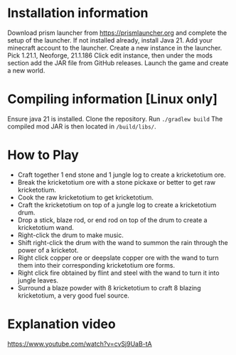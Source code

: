 # Installation information
Download prism launcher from https://prismlauncher.org and complete the setup of the launcher.
If not installed already, install Java 21.
Add your minecraft account to the launcher.
Create a new instance in the launcher. Pick 1.21.1, Neoforge, 21.1.186
Click edit instance, then under the mods section add the JAR file from GitHub releases.
Launch the game and create a new world.

# Compiling information \[Linux only\]
Ensure java 21 is installed.
Clone the repository.
Run `./gradlew build` 
The compiled mod JAR is then located in `/build/libs/`.

# How to Play
- Craft together 1 end stone and 1 jungle log to create a kricketotium ore.
- Break the kricketotium ore with a stone pickaxe or better to get raw kricketotium.
- Cook the raw kricketotium to get kricketotium.
- Craft the kricketotium on top of a jungle log to create a kricketotium drum.
- Drop a stick, blaze rod, or end rod on top of the drum to create a kricketotium wand.
- Right-click the drum to make music.
- Shift right-click the drum with the wand to summon the rain through the power of a kricketot.
- Right click copper ore or deepslate copper ore with the wand to turn them into their corresponding kricketotium ore forms.
- Right click fire obtained by flint and steel with the wand to turn it into jungle leaves.
- Surround a blaze powder with 8 kricketotium to craft 8 blazing kricketotium, a very good fuel source.

# Explanation video
https://www.youtube.com/watch?v=cvSj9UaB-tA
